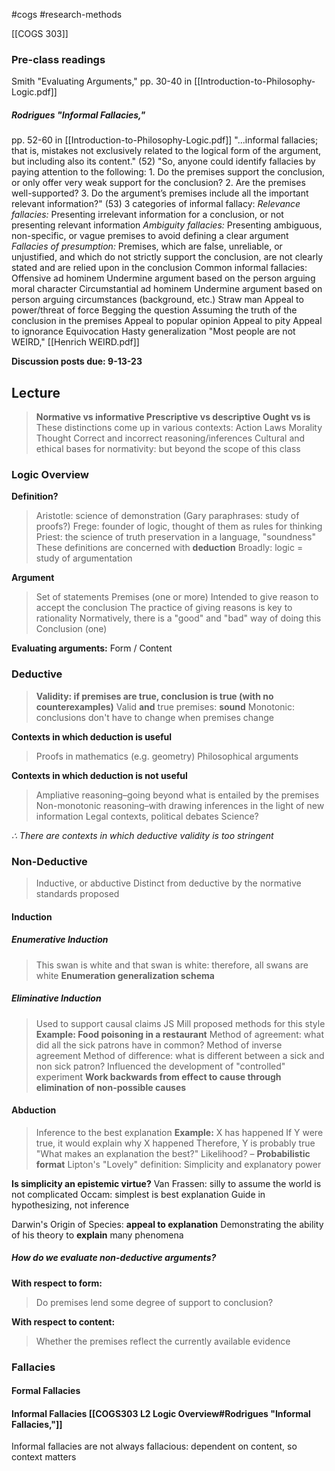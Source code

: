 #cogs 
#research-methods 

[[COGS 303]]
### Pre-class readings
Smith "Evaluating Arguments," pp. 30-40 in [[Introduction-to-Philosophy-Logic.pdf]]
##### Rodrigues "Informal Fallacies," 
pp. 52-60 in [[Introduction-to-Philosophy-Logic.pdf]]
	"...informal fallacies; that is, mistakes not exclusively related to the logical form of the argument, but including also its content." (52)
	"So, anyone could identify fallacies by paying attention to the following: 
		1. Do the premises support the conclusion, or only offer very weak support for the conclusion? 
		2. Are the premises well-supported? 
		3. Do the argument’s premises include all the important relevant information?" (53)
	3 categories of informal fallacy:
		*Relevance fallacies:* Presenting irrelevant information for a conclusion, or not presenting relevant information
		*Ambiguity fallacies:* Presenting ambiguous, non-specific, or vague premises to avoid defining a clear argument
		*Fallacies of presumption:* Premises, which are false, unreliable, or unjustified, and which do not strictly support the conclusion, are not clearly stated and are relied upon in the conclusion 
	Common informal fallacies: 
		Offensive ad hominem
			Undermine argument based on the person arguing moral character
		Circumstantial ad hominem
			Undermine argument based on person arguing circumstances (background, etc.)
		Straw man
		Appeal to power/threat of force
		Begging the question
			Assuming the truth of the conclusion in the premises
		Appeal to popular opinion
		Appeal to pity
		Appeal to ignorance
		Equivocation 
		Hasty generalization
"Most people are not WEIRD," [[Henrich WEIRD.pdf]]

**Discussion posts due: 9-13-23**

## Lecture

> **Normative vs informative 
> Prescriptive vs descriptive
> Ought vs is**
> These distinctions come up in various contexts: 
> 	Action
> 		Laws
> 		Morality
> 	Thought
> 		Correct and incorrect reasoning/inferences
> Cultural and ethical bases for normativity: but beyond the scope of this class
### Logic Overview
**Definition?**
> Aristotle: science of demonstration (Gary paraphrases: study of proofs?)
> Frege: founder of logic, thought of them as rules for thinking
> Priest: the science of truth preservation in a language, "soundness"
> These definitions are concerned with **deduction**
> Broadly: logic = study of argumentation

**Argument**
>Set of statements
>Premises (one or more)
	Intended to give reason to accept the conclusion
	The practice of giving reasons is key to rationality
	Normatively, there is a "good" and "bad" way of doing this
   Conclusion (one)

**Evaluating arguments:**
	Form / Content
### Deductive
> **Validity: if premises are true, conclusion is true (with no counterexamples)**
> 	Valid **and** true premises: **sound**
> Monotonic: conclusions don't have to change when premises change

**Contexts in which deduction is useful** 
> Proofs in mathematics (e.g. geometry) 
> Philosophical arguments

**Contexts in which deduction is not useful**
> Ampliative reasoning–going beyond what is entailed by the premises 
> Non-monotonic reasoning–with drawing inferences in the light of new information 
> 	Legal contexts, political debates
> 	Science?


*∴ There are contexts in which deductive validity is too stringent*
### Non-Deductive
> Inductive, or abductive
> Distinct from deductive by the normative standards proposed

#### Induction
##### Enumerative Induction
> This swan is white and that swan is white: therefore, all swans are white
> 	**Enumeration generalization schema**
> 
##### Eliminative Induction
> Used to support causal claims
> JS Mill proposed methods for this style
> **Example: Food poisoning in a restaurant**
> 	Method of agreement: what did all the sick patrons have in common? 
> 	Method of inverse agreement
> 	Method of difference: what is different between a sick and non sick patron?
> Influenced the development of "controlled" experiment
> **Work backwards from effect to cause through elimination of non-possible causes**

#### Abduction
> Inference to the best explanation
> **Example:**
> 	X has happened
> 	If Y were true, it would explain why X happened
> 	Therefore, Y is probably true
> "What makes an explanation the best?"
> 	Likelihood? – **Probabilistic format**
> 	Lipton's "Lovely" definition: Simplicity and explanatory power

**Is simplicity an epistemic virtue?**
	Van Frassen: silly to assume the world is not complicated 
	Occam: simplest is best explanation 
	Guide in hypothesizing, not inference

Darwin's Origin of Species: **appeal to explanation**
	Demonstrating the ability of his theory to **explain** many phenomena

##### How do we evaluate non-deductive arguments?
**With respect to form:** 
> Do premises lend some degree of support to conclusion? 

**With respect to content:**
> Whether the premises reflect the currently available evidence


### Fallacies
#### Formal Fallacies

#### Informal Fallacies [[COGS303 L2 Logic Overview#Rodrigues "Informal Fallacies,"]]
Informal fallacies are not always fallacious: dependent on content, so context matters